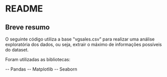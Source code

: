 # README

## Breve resumo

O seguinte código utiliza a base "vgsales.csv" para realizar uma análise exploratória dos dados, ou seja, extrair o máximo de informações possíveis do dataset.

Foram utilizadas as bibliotecas:

-- Pandas
-- Matplotlib
-- Seaborn
